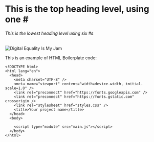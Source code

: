 # This is the top heading level, using one \#
###### This is the lowest heading level using six \#s

![Digital Equality Is My Jam](https://github.com/user-attachments/assets/13bd1b87-8d07-4371-a11c-b0dd04396ba3)

This is an example of HTML Boilerplate code:
```
<!DOCTYPE html>
<html lang="en">
  <head>
    <meta charset="UTF-8" />
    <meta name="viewport" content="width=device-width, initial-scale=1.0" />
    <link rel="preconnect" href="https://fonts.googleapis.com" />
    <link rel="preconnect" href="https://fonts.gstatic.com" crossorigin />
    <link rel="stylesheet" href="styles.css" />
    <title>Your project name</title>
  </head>
  <body>

    <script type="module" src="main.js"></script>
  </body>
</html>
```
